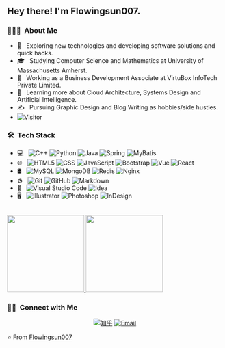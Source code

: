 <h2> Hey there! I'm Flowingsun007.</h2>

<h3> 👨🏻‍💻 &nbsp;About Me </h3>

- 🤔 &nbsp; Exploring new technologies and developing software solutions and quick hacks.
- 🎓 &nbsp; Studying Computer Science and Mathematics at University of Massachusetts Amherst.
- 💼 &nbsp; Working as a Business Development Associate at VirtuBox InfoTech Private Limited.
- 🌱 &nbsp; Learning more about Cloud Architecture, Systems Design and Artificial Intelligence.
- ✍️ &nbsp; Pursuing Graphic Design and Blog Writing as hobbies/side hustles.
- ![Visitor](https://gpvc.arturio.dev/Flowingsun007)

<h3> 🛠 &nbsp;Tech Stack</h3>

- 💻 &nbsp;
  ![C++](https://img.shields.io/badge/-C++-333333?style=flat&logo=C%2B%2B&logoColor=00599C)
  ![Python](https://img.shields.io/badge/-Python-333333?style=flat&logo=python)
  ![Java](https://img.shields.io/badge/-Java-333333?style=flat&logo=Java&logoColor=007396)
  ![Spring](https://img.shields.io/badge/-Spring-333333?style=flat&logo=spring&logoColor=00599C)
  ![MyBatis](https://img.shields.io/badge/-MyBatis-333333?style=flat&logo=mybatis)
- 🌐 &nbsp;
  ![HTML5](https://img.shields.io/badge/-HTML5-333333?style=flat&logo=HTML5)
  ![CSS](https://img.shields.io/badge/-CSS-333333?style=flat&logo=CSS3&logoColor=1572B6)
  ![JavaScript](https://img.shields.io/badge/-JavaScript-333333?style=flat&logo=javascript)
  ![Bootstrap](https://img.shields.io/badge/-Bootstrap-333333?style=flat&logo=bootstrap&logoColor=563D7C)
  ![Vue](https://img.shields.io/badge/-Vue-333333?style=flat&logo=node.js)
  ![React](https://img.shields.io/badge/-React-333333?style=flat&logo=react)
- 🛢 &nbsp;
  ![MySQL](https://img.shields.io/badge/-MySQL-333333?style=flat&logo=mysql)
  ![MongoDB](https://img.shields.io/badge/-MongoDB-333333?style=flat&logo=mongodb)
  ![Redis](https://img.shields.io/badge/-Redis-333333?style=flat&logo=redis)
  ![Nginx](https://img.shields.io/badge/-Nginx-333333?style=flat&logo=nginx)
- ⚙️ &nbsp;
  ![Git](https://img.shields.io/badge/-Git-333333?style=flat&logo=git)
  ![GitHub](https://img.shields.io/badge/-GitHub-333333?style=flat&logo=github)
  ![Markdown](https://img.shields.io/badge/-Markdown-333333?style=flat&logo=markdown)
- 🔧 &nbsp;
  ![Visual Studio Code](https://img.shields.io/badge/-Visual%20Studio%20Code-333333?style=flat&logo=visual-studio-code&logoColor=007ACC)
  ![Idea](https://img.shields.io/badge/-Idea-333333?style=flat&logo=rstudio)
- 🖥 &nbsp;
  ![Illustrator](https://img.shields.io/badge/-Illustrator-333333?style=flat&logo=adobe-illustrator)
  ![Photoshop](https://img.shields.io/badge/-Photoshop-333333?style=flat&logo=adobe-photoshop)
  ![InDesign](https://img.shields.io/badge/-InDesign-333333?style=flat&logo=adobe-indesign)

<br/>

<a href="https://github.com/AVS1508">
  <img height="180em" src="https://github-readme-stats.vercel.app/api?username=Flowingsun007&theme=buefy&show_icons=true" />
  <img height="180em" src="https://github-readme-stats.vercel.app/api/top-langs/?username=Flowingsun007&theme=buefy&layout=compact" />
</a>

<br/>

<h3> 🤝🏻 &nbsp;Connect with Me </h3>

<p align="center">
<a href="https://www.zhihu.com/people/better-man007/"><img alt="知乎" src="https://img.shields.io/badge/知乎-www.zhihu.com/people/Lyon-blue?style=flat-square&logo=google-chrome"></a>
<a href="flowingsun007@163.com"><img alt="Email" src="https://img.shields.io/badge/Email-flowingsun007@163.com-blue?style=flat-square&logo=gmail"></a>
</p>

⭐️ From [Flowingsun007](https://github.com/Flowingsun007)

